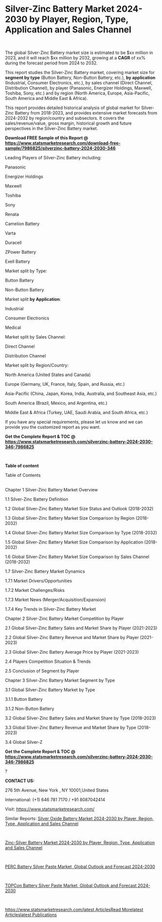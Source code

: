 <h1>Silver-Zinc Battery Market 2024-2030 by Player, Region, Type, Application and Sales Channel</h1><br/><p>The global Silver-Zinc Battery market size is estimated to be $xx million in 2023, and it will reach $xx million by 2032, growing at a <strong>CAGR</strong> of xx% during the forecast period from 2024 to 2032.</p>
 
 
 
 <p>This report studies the Silver-Zinc Battery market, covering market size for <strong>segment by type</strong> (Button Battery, Non-Button Battery, etc.), <strong>by application</strong> (Industrial, Consumer Electronics, etc.), by sales channel (Direct Channel, Distribution Channel), by player (Panasonic, Energizer Holdings, Maxwell, Toshiba, Sony, etc.) and by region (North America, Europe, Asia-Pacific, South America and Middle East & Africa).</p>
 
 
 
 <p>This report provides detailed historical analysis of global market for Silver-Zinc Battery from 2018-2023, and provides extensive market forecasts from 2024-2032 by region/country and subsectors. It covers the sales/revenue/value, gross margin, historical growth and future perspectives in the Silver-Zinc Battery market.</p>
 
 
 
 <p><strong>Download FREE Sample of this Report @ <a href="https://www.statsmarketresearch.com/download-free-sample/7986825/silverzinc-battery-2024-2030-346">https://www.statsmarketresearch.com/download-free-sample/7986825/silverzinc-battery-2024-2030-346</a></strong></p>
 
 
 
 <p>Leading Players of Silver-Zinc Battery including:</p>
 
 
 
 <p>Panasonic</p>
 
 
 
 <p>Energizer Holdings</p>
 
 
 
 <p>Maxwell</p>
 
 
 
 <p>Toshiba</p>
 
 
 
 <p>Sony</p>
 
 
 
 <p>Renata</p>
 
 
 
 <p>Camelion Battery</p>
 
 
 
 <p>Varta</p>
 
 
 
 <p>Duracell</p>
 
 
 
 <p>ZPower Battery</p>
 
 
 
 <p>Exell Battery</p>
 
 
 
 <p>Market split by Type:</p>
 
 
 
 <p>Button Battery</p>
 
 
 
 <p>Non-Button Battery</p>
 
 
 
 <p>Market split <strong>by Application</strong>:</p>
 
 
 
 <p>Industrial</p>
 
 
 
 <p>Consumer Electronics</p>
 
 
 
 <p>Medical</p>
 
 
 
 <p>Market split by Sales Channel:</p>
 
 
 
 <p>Direct Channel</p>
 
 
 
 <p>Distribution Channel</p>
 
 
 
 <p>Market split by Region/Country:</p>
 
 
 
 <p>North America (United States and Canada)</p>
 
 
 
 <p>Europe (Germany, UK, France, Italy, Spain, and Russia, etc.)</p>
 
 
 
 <p>Asia-Pacific (China, Japan, Korea, India, Australia, and Southeast Asia, etc.)</p>
 
 
 
 <p>South America (Brazil, Mexico, and Argentina, etc.)</p>
 
 
 
 <p>Middle East & Africa (Turkey, UAE, Saudi Arabia, and South Africa, etc.)</p>
 
 
 
 <p>If you have any special requirements, please let us know and we can provide you the customized report as you want.</p>
 
 
 
 <div><b>Get the Complete Report & TOC @ <a href="https://www.statsmarketresearch.com/silverzinc-battery-2024-2030-346-7986825">https://www.statsmarketresearch.com/silverzinc-battery-2024-2030-346-7986825</a></b></div>
 
 
 
 <p><br />
 
 <b>Table of content</b></p>
 
 
 
 <p>Table of Contents<br />
 
 <br />
 
 Chapter 1 Silver-Zinc Battery Market Overview<br />
 
 1.1 Silver-Zinc Battery Definition<br />
 
 1.2 Global Silver-Zinc Battery Market Size Status and Outlook (2018-2032)<br />
 
 1.3 Global Silver-Zinc Battery Market Size Comparison by Region (2018-2032)<br />
 
 1.4 Global Silver-Zinc Battery Market Size Comparison by Type (2018-2032)<br />
 
 1.5 Global Silver-Zinc Battery Market Size Comparison by Application (2018-2032)<br />
 
 1.6 Global Silver-Zinc Battery Market Size Comparison by Sales Channel (2018-2032)<br />
 
 1.7 Silver-Zinc Battery Market Dynamics<br />
 
 1.7.1 Market Drivers/Opportunities<br />
 
 1.7.2 Market Challenges/Risks<br />
 
 1.7.3 Market News (Merger/Acquisition/Expansion)<br />
 
 1.7.4 Key Trends in Silver-Zinc Battery Market<br />
 
 Chapter 2 Silver-Zinc Battery Market Competition by Player<br />
 
 2.1 Global Silver-Zinc Battery Sales and Market Share by Player (2021-2023)<br />
 
 2.2 Global Silver-Zinc Battery Revenue and Market Share by Player (2021-2023)<br />
 
 2.3 Global Silver-Zinc Battery Average Price by Player (2021-2023)<br />
 
 2.4 Players Competition Situation & Trends<br />
 
 2.5 Conclusion of Segment by Player<br />
 
 Chapter 3 Silver-Zinc Battery Market Segment by Type<br />
 
 3.1 Global Silver-Zinc Battery Market by Type<br />
 
 3.1.1 Button Battery<br />
 
 3.1.2 Non-Button Battery<br />
 
 3.2 Global Silver-Zinc Battery Sales and Market Share by Type (2018-2023)<br />
 
 3.3 Global Silver-Zinc Battery Revenue and Market Share by Type (2018-2023)<br />
 
 3.4 Global Silver-Z</p>
 
 
 
 <div><b>Get the Complete Report & TOC @ <a href="https://www.statsmarketresearch.com/silverzinc-battery-2024-2030-346-7986825">https://www.statsmarketresearch.com/silverzinc-battery-2024-2030-346-7986825</a></b></div>
 
 
 
 <p>? </p>
 
 
 
 <p><b>CONTACT US:</b><br />
 
 276 5th Avenue, New York , NY 10001,United States<br />
 
 International: (+1) 646 781 7170 / +91 8087042414<br />
 
 Visit: <a href="https://www.statsmarketresearch.com/">https://www.statsmarketresearch.com/</a><br />
 
 Similar Reports: <a href="https://www.statsmarketresearch.com/silverzinc-battery-2024-2030-346-7986825">Silver Oxide Battery Market 2024-2030 by Player, Region, Type, Application and Sales Channel</a><br />
 
 <br />
 
 <a href="https://www.statsmarketresearch.com/silverzinc-battery-2024-2030-346-7986825">Zinc-Silver Battery Market 2024-2030 by Player, Region, Type, Application and Sales Channel</a><br />
 
 <br />
 
 <a href="https://www.statsmarketresearch.com/silverzinc-battery-2024-2030-346-7986825">PERC Battery Silver Paste Market, Global Outlook and Forecast 2024-2030</a><br />
 
 <br />
 
 <a href="https://www.statsmarketresearch.com/silverzinc-battery-2024-2030-346-7986825">TOPCon Battery Silver Paste Market, Global Outlook and Forecast 2024-2030</a><br />
 
 <br />
 
 <a href="https://gyeongbokgung.com">https://www.statsmarketresearch.com/</a><a href="https://hallyeomaritime.com">latest Articles</a><a href="https://jingwansa.com">Read More</a><a href="https://nguoiviet.jp/">latest Articles</a><a href="https://www.intelmarketresearch.com/">latest Publications</a></p>